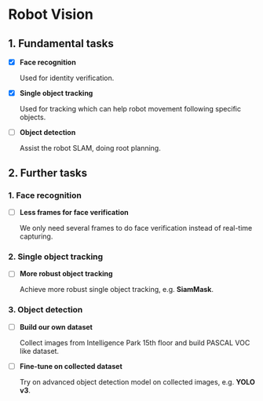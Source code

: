# Robot Vision

## 1. Fundamental tasks

- [x] **Face recognition**

  Used for identity verification.

- [x] **Single object tracking**

  Used for tracking which can help robot movement following specific objects.

- [ ] **Object detection**

  Assist the robot SLAM, doing root planning.

  

## 2. Further tasks

### 1. Face recognition

- [ ] **Less frames for face verification**

  We only need several frames to do face verification instead of real-time capturing.

### 2. Single object tracking

- [ ] **More robust object tracking**

  Achieve more robust single object tracking, e.g. **SiamMask**.

### 3. Object detection

- [ ] **Build our own dataset**

  Collect images from Intelligence Park 15th floor and build PASCAL VOC like dataset.

- [ ] **Fine-tune on collected dataset**

  Try on advanced object detection model on collected images, e.g. **YOLO v3**.

